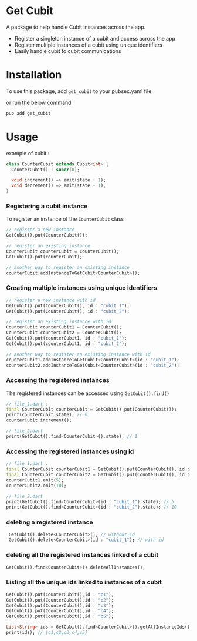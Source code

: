 # Get Cubit

A package to help handle Cubit instances across the app.

- Register a singleton instance of a cubit and access across the app
- Register multiple instances of a cubit using unique identifiers
- Easily handle cubit to cubit communications

# Installation

To use this package, add `get_cubit` to your pubsec.yaml file.

or run the below command

```dart
pub add get_cubit
```

# Usage

example of cubit :

```dart
class CounterCubit extends Cubit<int> {
  CounterCubit() : super(0);

  void increment() => emit(state + 1);
  void decrement() => emit(state - 1);
}
```

### Registering a cubit instance

To register an instance of the `CounterCubit` class

```dart
// register a new instance
GetCubit().put(CounterCubit());

// register an existing instance
CounterCubit counterCubit = CounterCubit();
GetCubit().put(counterCubit);

// another way to register an existing instance
counterCubit.addInstanceToGetCubit<CounterCubit>();
```

### Creating multiple instances using unique identifiers

```dart
// register a new instance with id
GetCubit().put(CounterCubit(), id : "cubit_1");
GetCubit().put(CounterCubit(), id : "cubit_2");

// register an existing instance with id
CounterCubit counterCubit1 = CounterCubit();
CounterCubit counterCubit2 = CounterCubit();
GetCubit().put(counterCubit1, id : "cubit_1");
GetCubit().put(counterCubit1, id : "cubit_2");

// another way to register an existing instance with id
counterCubit1.addInstanceToGetCubit<CounterCubit>(id : "cubit_1");
counterCubit2.addInstanceToGetCubit<CounterCubit>(id : "cubit_2");
```

### Accessing the registered instances

The registered instances can be accessed using `GetCubit().find()`

```dart
// file_1.dart :
final CounterCubit counterCubit = GetCubit().put(CounterCubit());
print(counterCubit.state); // 0
counterCubit.increment();

// file_2.dart
print(GetCubit().find<CounterCubit>().state); // 1
```

### Accessing the registered instances using id

```dart
// file_1.dart :
final CounterCubit counterCubit1 = GetCubit().put(CounterCubit(), id : "cubit_1");
final CounterCubit counterCubit2 = GetCubit().put(CounterCubit(), id : "cubit_2");
counterCubit1.emit(5);
counterCubit2.emit(10);

// file_2.dart
print(GetCubit().find<CounterCubit>(id : "cubit_1").state); // 5
print(GetCubit().find<CounterCubit>(id : "cubit_2").state); // 10
```

### deleting a registered instance

```dart
 GetCubit().delete<CounterCubit>(); // without id
 GetCubit().delete<CounterCubit>(id : "cubit_1"); // with id
```

### deleting all the registered instances linked of a cubit

```dart
GetCubit().find<CounterCubit>().deleteAllInstances();
```

### Listing all the unique ids linked to instances of a cubit

```dart
GetCubit().put(CounterCubit(),id : "c1");
GetCubit().put(CounterCubit(),id : "c2");
GetCubit().put(CounterCubit(),id : "c3");
GetCubit().put(CounterCubit(),id : "c4");
GetCubit().put(CounterCubit(),id : "c5");

List<String> ids = GetCubit().find<CounterCubit>().getAllInstanceIds();
print(ids); // [c1,c2,c3,c4,c5]
```
